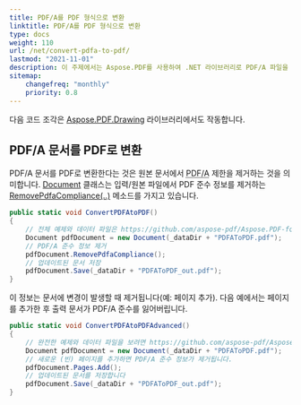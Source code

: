 ```yaml
---
title: PDF/A를 PDF 형식으로 변환
linktitle: PDF/A를 PDF 형식으로 변환
type: docs
weight: 110
url: /net/convert-pdfa-to-pdf/
lastmod: "2021-11-01"
description: 이 주제에서는 Aspose.PDF를 사용하여 .NET 라이브러리로 PDF/A 파일을 PDF 문서로 변환하는 방법을 보여줍니다.
sitemap:
    changefreq: "monthly"
    priority: 0.8
---
```


다음 코드 조각은 [Aspose.PDF.Drawing](/pdf/net/drawing/) 라이브러리에서도 작동합니다.

## PDF/A 문서를 PDF로 변환

PDF/A 문서를 PDF로 변환한다는 것은 원본 문서에서 <abbr title="Portable Document Format Archive">PDF/A</abbr> 제한을 제거하는 것을 의미합니다.
[Document](https://reference.aspose.com/pdf/net/aspose.pdf/document) 클래스는 입력/원본 파일에서 PDF 준수 정보를 제거하는 [RemovePdfaCompliance(..)](https://reference.aspose.com/pdf/net/aspose.pdf/document/methods/removepdfacompliance) 메소드를 가지고 있습니다.

```csharp
public static void ConvertPDFAtoPDF()
{
    // 전체 예제와 데이터 파일은 https://github.com/aspose-pdf/Aspose.PDF-for-.NET 에서 확인할 수 있습니다.
    Document pdfDocument = new Document(_dataDir + "PDFAToPDF.pdf");
    // PDF/A 준수 정보 제거
    pdfDocument.RemovePdfaCompliance();
    // 업데이트된 문서 저장
    pdfDocument.Save(_dataDir + "PDFAToPDF_out.pdf");
}
```
이 정보는 문서에 변경이 발생할 때 제거됩니다(예: 페이지 추가). 다음 예에서는 페이지를 추가한 후 출력 문서가 PDF/A 준수를 잃어버립니다.

```csharp
public static void ConvertPDFAtoPDFAdvanced()
{
    // 완전한 예제와 데이터 파일을 보려면 https://github.com/aspose-pdf/Aspose.PDF-for-.NET 을 방문하세요.
    Document pdfDocument = new Document(_dataDir + "PDFAToPDF.pdf");
    // 새로운 (빈) 페이지를 추가하면 PDF/A 준수 정보가 제거됩니다.
    pdfDocument.Pages.Add();
    // 업데이트된 문서를 저장합니다
    pdfDocument.Save(_dataDir + "PDFAToPDF_out.pdf");
}
```

